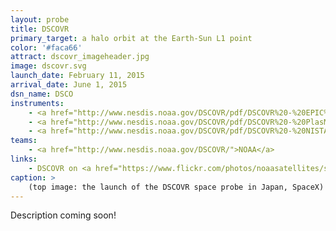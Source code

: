```yaml
---
layout: probe
title: DSCOVR
primary_target: a halo orbit at the Earth-Sun L1 point
color: '#faca66'
attract: dscovr_imageheader.jpg
image: dscovr.svg
launch_date: February 11, 2015
arrival_date: June 1, 2015
dsn_name: DSCO
instruments:
    - <a href="http://www.nesdis.noaa.gov/DSCOVR/pdf/DSCOVR%20-%20EPIC%20Instrument%20Info%20Sheet.pdf">camera</a>
    - <a href="http://www.nesdis.noaa.gov/DSCOVR/pdf/DSCOVR%20-%20PlasMag%20Instrument%20Info%20Sheet.pdf">magnetometer</a>
    - <a href="http://www.nesdis.noaa.gov/DSCOVR/pdf/DSCOVR%20-%20NISTAR%20Instrument%20Info%20Sheet.pdf">radiometer</a>
teams:
    - <a href="http://www.nesdis.noaa.gov/DSCOVR/">NOAA</a>
links:
    - DSCOVR on <a href="https://www.flickr.com/photos/noaasatellites/sets/72157647534218825/">Flickr</a>
caption: >
    (top image: the launch of the DSCOVR space probe in Japan, SpaceX)
---
```

Description coming soon!